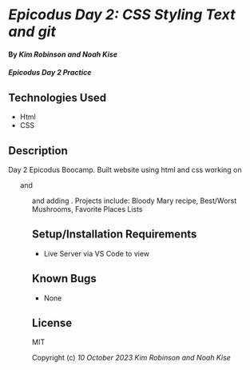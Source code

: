 # _Epicodus Day 2: CSS Styling Text and git_

#### By _**Kim Robinson and Noah Kise**_

#### _Epicodus Day 2 Practice_

## Technologies Used

* Html
* CSS

## Description

Day 2 Epicodus Boocamp. Built website using html and css working on <ul> and <ol> and adding <img>.  Projects include: Bloody Mary recipe, Best/Worst Mushrooms, Favorite Places Lists

## Setup/Installation Requirements

* Live Server via VS Code to view

## Known Bugs

* None

## License

MIT

Copyright (c) _10 October 2023_ _Kim Robinson and Noah Kise_
